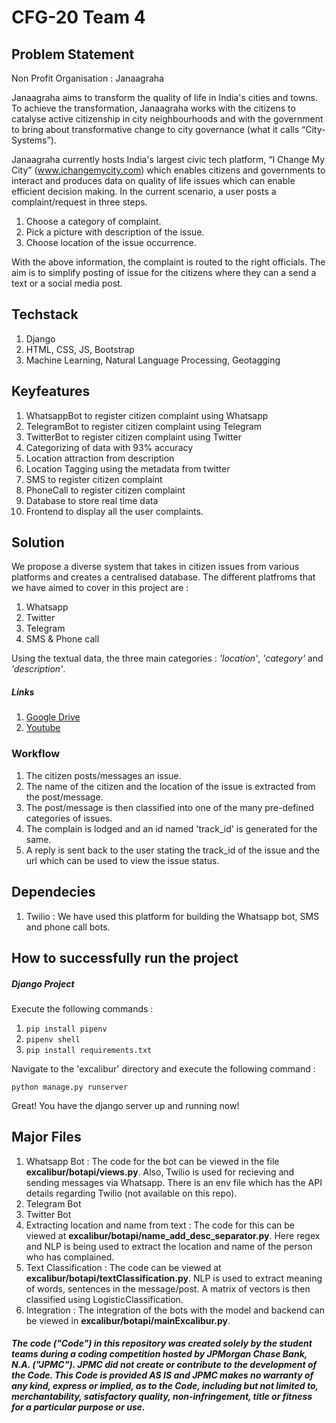 # CFG-20 Team 4
## Problem Statement
Non Profit Organisation : Janaagraha

Janaagraha aims to transform the quality of life in India's cities and towns. To achieve the transformation, Janaagraha works with the citizens to catalyse active citizenship in city neighbourhoods and with the government to bring about transformative change to city governance (what it calls “City-Systems”).

Janaagraha currently hosts India's largest civic tech platform, “I Change My City” (www.ichangemycity.com) which enables citizens and governments to interact and produces data on quality of life issues which can enable efficient decision making.
In the current scenario, a user posts a complaint/request in three steps. 
1. Choose a category of complaint. 
2. Pick a picture with description of the issue. 
3. Choose location of the issue occurrence.

With the above information, the complaint is routed to the right officials. The aim is to simplify posting of issue for the citizens where they can a send a text or a social media post.
## Techstack
1. Django
2. HTML, CSS, JS, Bootstrap
3. Machine Learning, Natural Language Processing, Geotagging

## Keyfeatures 
1. WhatsappBot to register citizen complaint using Whatsapp
2. TelegramBot to register citizen complaint using Telegram
3. TwitterBot to register citizen complaint using Twitter
4. Categorizing of data with 93% accuracy
5. Location attraction from description
6. Location Tagging using the metadata from twitter
7. SMS to register citizen complaint
8. PhoneCall to register citizen complaint
9. Database to store real time data
10. Frontend to display all the user complaints. 

## Solution
We propose a diverse system that takes in citizen issues from various platforms and creates a centralised database. The different platfroms that we have aimed to cover in this project are :
1. Whatsapp
2. Twitter
3. Telegram
4. SMS & Phone call

Using the textual data, the three main categories : *'location'*, *'category'* and *'description'*.

##### Links
1. [Google Drive](https://drive.google.com/file/d/11kN5nLtoGAfoxbf6pIFkj3kKSkRMjsOB/view)
2. [Youtube](https://youtu.be/GtkpMGtf_cg)

### Workflow
1. The citizen posts/messages an issue.
2. The name of the citizen and the location of the issue is extracted from the post/message.
3. The post/message is then classified into one of the many pre-defined categories of issues.
4. The complain is lodged and an id named 'track_id' is generated for the same.
5. A reply is sent back to the user stating the track_id of the issue and the url which can be used to view the issue status.
## Dependecies
1. Twilio : We have used this platform for building the Whatsapp bot, SMS and phone call bots.
## How to successfully run the project
##### Django Project
Execute the following commands :
1. `pip install pipenv`
2. `pipenv shell`
3. `pip install requirements.txt`

Navigate to the 'excalibur' directory and execute the following command :

  `python manage.py runserver`

Great! You have the django server up and running now! 
## Major Files
1. Whatsapp Bot : The code for the bot can be viewed in the file **excalibur/botapi/views.py**. Also, Twilio is used for recieving and sending messages via Whatsapp. There is an env file which has the API details regarding Twilio (not available on this repo).
2. Telegram Bot
3. Twitter Bot
4. Extracting location and name from text : The code for this can be viewed at **excalibur/botapi/name_add_desc_separator.py**. Here regex and NLP is being used to extract the location and name of the person who has complained.
5. Text Classification : The code can be viewed at **excalibur/botapi/textClassification.py**. NLP is used to extract meaning of words, sentences in the message/post. A matrix of vectors is then classified using LogisticClassification.
6. Integration : The integration of the bots with the model and backend can be viewed in **excalibur/botapi/mainExcalibur.py**.

##### The code ("Code") in this repository was created solely by the student teams during a coding competition hosted by JPMorgan Chase Bank, N.A. ("JPMC").						JPMC did not create or contribute to the development of the Code.  This Code is provided AS IS and JPMC makes no warranty of any kind, express or implied, as to the Code,						including but not limited to, merchantability, satisfactory quality, non-infringement, title or fitness for a particular purpose or use.
